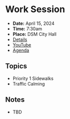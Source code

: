 # Work Session

- **Date:** April 15, 2024
- **Time:** 7:30am
- **Place:** DSM City Hall
- [Details](https://www.dsm.city/citycouncil_detail_T60_R2831.php)
- [YouTube](https://youtube.com/live/bUQmWT-Q0DI)
- [Agenda](https://councildocs.dsm.city/agendas/2024/20240415CouncilWorkSession.pdf)

## Topics

- Priority 1 Sidewalks
- Traffic Calming 

## Notes

- TBD
